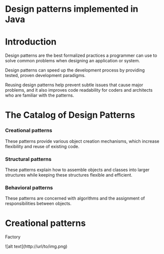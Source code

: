 # Design patterns implemented in Java

# Introduction 

Design patterns are the best formalized practices a programmer can use to solve common problems when designing an application or system.

Design patterns can speed up the development process by providing tested, proven development paradigms.

Reusing design patterns help prevent subtle issues that cause major problems, and it also improves code readability for coders and architects who are familiar with the patterns.

# The Catalog of Design Patterns
<h3> Creational patterns </h3>
     <p> These patterns provide various object creation mechanisms, which increase flexibility and reuse of existing code.</p>

<h3> Structural patterns </h3>
     <p>  These patterns explain how to assemble objects and classes into larger structures while keeping these structures flexible and efficient.</p>
  
<h3> Behavioral patterns </h3>
    <p> These patterns are concerned with algorithms and the assignment of responsibilities between objects.</p>
    
# Creational patterns
<p>Factory</p> 
   ![alt text](http://url/to/img.png)

    



